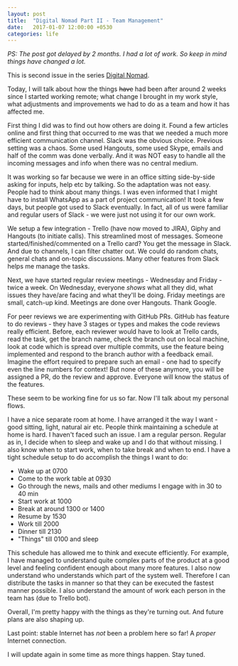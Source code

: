 ```yaml
---
layout: post
title:  "Digital Nomad Part II - Team Management"
date:   2017-01-07 12:00:00 +0530
categories: life
---
```


*PS: The post got delayed by 2 months. I had a lot of work. So keep in mind things have changed a lot.*

This is second issue in the series [Digital Nomad][1].

Today, I will talk about how the things ~~have~~ had been after around 2 weeks since I started working remote; what change I brought in my work style, what adjustments and improvements we had to do as a team and how it has affected me.

First thing I did was to find out how others are doing it. Found a few articles online and first thing that occurred to me was that we needed a much more efficient communication channel. Slack was the obvious choice. Previous setting was a chaos. Some used Hangouts, some used Skype, emails and half of the comm was done verbally. And it was NOT easy to handle all the incoming messages and info when there was no central medium. 

It was working so far because we were in an office sitting side-by-side asking for inputs, help etc by talking. So the adaptation was not easy. People had to think about many things. I was even informed that I might have to install WhatsApp as a part of project communication! It took a few days, but people got used to Slack eventually. In fact, all of us were familiar and regular users of Slack - we were just not using it for our own work.

We setup a few integration - Trello (have now moved to JIRA), Giphy and Hangouts (to initiate calls). This streamlined most of messages. Someone started/finished/commented on a Trello card? You get the message in Slack. And due to channels, I can filter chatter out. We could do random chats, general chats and on-topic discussions. Many other features from Slack helps me manage the tasks.

Next, we have started regular review meetings - Wednesday and Friday - twice a week. On Wednesday, everyone *shows* what all they did, what issues they have/are facing and what they'll be doing. Friday meetings are small, catch-up kind. Meetings are done over Hangouts. Thank Google.

For peer reviews we are experimenting with GitHub PRs. GitHub has feature to do reviews - they have 3 stages or types and makes the code reviews really efficient. Before, each reviewer would have to look at Trello cards, read the task, get the branch name, check the branch out on local machine, look at code which is spread over multiple commits, use the feature being implemented and respond to the branch author with a feedback email. Imagine the effort required to prepare such an email - one had to specify even the line numbers for context! But none of these anymore, you will be assigned a PR, do the review and approve. Everyone will know the status of the features.

These seem to be working fine for us so far. Now I'll talk about my personal flows.

I have a nice separate room at home. I have arranged it the way I want - good sitting, light, natural air etc. People think maintaining a schedule at home is hard. I haven't faced such an issue. I am a regular person. Regular as in, I decide when to sleep and wake up and I do that without missing. I also know when to start work, when to take break and when to end. I have a tight schedule setup to do accomplish the things I want to do:

- Wake up at 0700
- Come to the work table at 0930
- Go through the news, mails and other mediums I engage with in 30 to 40 min
- Start work at 1000
- Break at around 1300 or 1400
- Resume by 1530
- Work till 2000
- Dinner till 2130
- "Things" till 0100 and sleep

This schedule has allowed me to think and execute efficiently. For example, I have managed to understand quite complex parts of the product at a good level and feeling confident enough about many more features. I also now understand who understands which part of the system well. Therefore I can distribute the tasks in manner so that they can be executed the fastest manner possible. I also understand the amount of work each person in the team has (due to Trello bot).

Overall, I'm pretty happy with the things as they're turning out. And future plans are also shaping up.

Last point: stable Internet has *not* been a problem here so far! A *proper* Internet connection.

I will update again in some time as more things happen. Stay tuned.


[1]: /life/2016/09/24/digital-nomad-i.html
